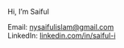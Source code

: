 Hi, I’m Saiful  
  
Email: nysaifulislam@gmail.com  
LinkedIn: [linkedin.com/in/saiful-i](linkedin.com/in/saiful-i)  
